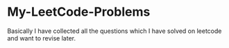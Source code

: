 # My-LeetCode-Problems
Basically I have collected all the questions which I have solved on leetcode and want to revise later.
